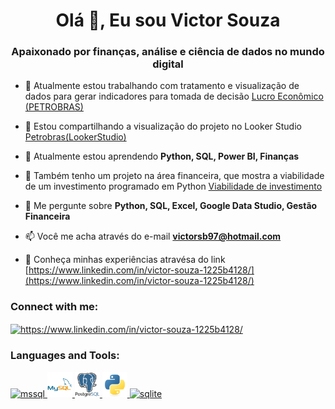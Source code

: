 <h1 align="center">Olá 👋, Eu sou Victor Souza</h1>
<h3 align="center">Apaixonado por finanças, análise e ciência de dados no mundo digital</h3>

- 🔭 Atualmente estou trabalhando com tratamento e visualização de dados para gerar indicadores para tomada de decisão [Lucro Econômico (PETROBRAS)](https://colab.research.google.com/drive/1jBrpbvmM0lx8R8TU3vrG5oOdzO3WSWex?usp=sharing)

- 👯 Estou compartilhando a visualização do projeto no Looker Studio [Petrobras(LookerStudio)](https://datastudio.google.com/reporting/f5b67c66-bd38-478d-880e-369534253259/page/R4k9C)

- 🌱 Atualmente estou aprendendo **Python, SQL, Power BI, Finanças**

- 🤝 Também tenho um projeto na área financeira, que mostra a viabilidade de um investimento programado em Python [Viabilidade de investimento](https://colab.research.google.com/drive/1g3OiBGpanJMuCAiS40HQ1TpslcAkktgQ?usp=sharing)

- 💬 Me pergunte sobre **Python, SQL, Excel, Google Data Studio, Gestão Financeira**

- 📫 Você me acha através do e-mail **victorsb97@hotmail.com**

- 📄 Conheça minhas experiências atravésa do link [https://www.linkedin.com/in/victor-souza-1225b4128/](https://www.linkedin.com/in/victor-souza-1225b4128/)

<h3 align="left">Connect with me:</h3>
<p align="left">
<a href="https://linkedin.com/in/https://www.linkedin.com/in/victor-souza-1225b4128/" target="blank"><img align="center" src="https://raw.githubusercontent.com/rahuldkjain/github-profile-readme-generator/master/src/images/icons/Social/linked-in-alt.svg" alt="https://www.linkedin.com/in/victor-souza-1225b4128/" height="30" width="40" /></a>
</p>

<h3 align="left">Languages and Tools:</h3>
<p align="left"> <a href="https://www.microsoft.com/en-us/sql-server" target="_blank" rel="noreferrer"> <img src="https://www.svgrepo.com/show/303229/microsoft-sql-server-logo.svg" alt="mssql" width="40" height="40"/> </a> <a href="https://www.mysql.com/" target="_blank" rel="noreferrer"> <img src="https://raw.githubusercontent.com/devicons/devicon/master/icons/mysql/mysql-original-wordmark.svg" alt="mysql" width="40" height="40"/> </a> <a href="https://www.postgresql.org" target="_blank" rel="noreferrer"> <img src="https://raw.githubusercontent.com/devicons/devicon/master/icons/postgresql/postgresql-original-wordmark.svg" alt="postgresql" width="40" height="40"/> </a> <a href="https://www.python.org" target="_blank" rel="noreferrer"> <img src="https://raw.githubusercontent.com/devicons/devicon/master/icons/python/python-original.svg" alt="python" width="40" height="40"/> </a> <a href="https://www.sqlite.org/" target="_blank" rel="noreferrer"> <img src="https://www.vectorlogo.zone/logos/sqlite/sqlite-icon.svg" alt="sqlite" width="40" height="40"/> </a> </p>






<!--
**VictorSouza23/VictorSouza23** is a ✨ _special_ ✨ repository because its `README.md` (this file) appears on your GitHub profile.

Here are some ideas to get you started:

- 🔭 I’m currently working on ...
- 🌱 I’m currently learning ...
- 👯 I’m looking to collaborate on ...
- 🤔 I’m looking for help with ...
- 💬 Ask me about ...
- 📫 How to reach me: ...
- 😄 Pronouns: ...
- ⚡ Fun fact: ...
-->
